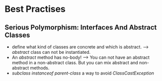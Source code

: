 # Best Practises

## Serious Polymorphism: Interfaces And Abstract Classes

- define what kind of classes are concrete and which is abstract. --> _abstract_ class can not be instantiated.
- An _abstract_ method has no-body! --> You can not have an abstract method in a non-abstract class. But you can mix 
abstract and non-abstract methods.
- _subclass instanceof parent-class_ a way to avoid _ClassCastException_ 